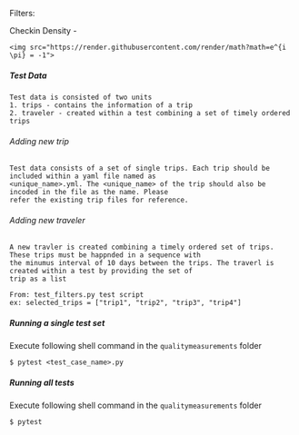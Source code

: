 Filters:

Checkin Density - 

    <img src="https://render.githubusercontent.com/render/math?math=e^{i \pi} = -1">

##### Test Data
 
    Test data is consisted of two units
    1. trips - contains the information of a trip
    2. traveler - created within a test combining a set of timely ordered trips 
    
###### Adding new trip
    Test data consists of a set of single trips. Each trip should be included within a yaml file named as 
    <unique_name>.yml. The <unique_name> of the trip should also be incoded in the file as the name. Please
    refer the existing trip files for reference.
    
###### Adding new traveler
    A new travler is created combining a timely ordered set of trips. These trips must be happnded in a sequence with 
    the minumus interval of 10 days between the trips. The traverl is created within a test by providing the set of
    trip as a list
    
    From: test_filters.py test script
    ex: selected_trips = ["trip1", "trip2", "trip3", "trip4"]



##### Running a single test set

Execute following shell command in the `qualitymeasurements` folder

   `$ pytest <test_case_name>.py`

##### Running all tests

Execute following shell command in the `qualitymeasurements` folder

   `$ pytest`